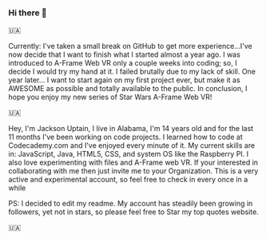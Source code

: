 ### Hi there 👋
🇺🇦

<p>Currently: I've taken a small break on GitHub to get more experience...I've now decide that I want to finish what I started almost a year ago. I was introduced to A-Frame Web VR only a couple weeks into coding; so, I decide I would try my hand at it. I failed brutally due to my lack of skill. One year later... I want to start again on my first project ever, but make it as AWESOME as possible and totally available to the public. In conclusion, I hope you enjoy my new series of Star Wars A-Frame Web VR!</p>
🇺🇦
<p>Hey, I'm Jackson Uptain, I live in Alabama, I'm 14 years old and for the last 11 months I've been working on code projects. I learned how to code at Codecademy.com and I've enjoyed every minute of it. My current skills are in: JavaScript, Java, HTML5, CSS, and system OS like the Raspberry PI. I also love experimenting with files and A-Frame web VR. If your interested in collaborating with me then just invite me to your Organization. This is a very active and experimental account, so feel free to check in every once in a while</p>

<p>PS: I decided to edit my readme. My account has steadily been growing in followers, yet not in stars, so please feel free to Star my top quotes website.</p>
🇺🇦

